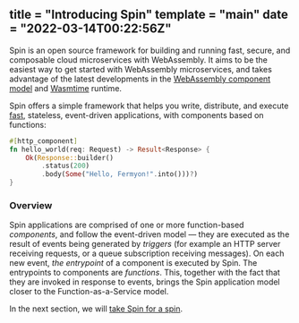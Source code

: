 title = "Introducing Spin"
template = "main"
date = "2022-03-14T00:22:56Z"
---

Spin is an open source framework for building and running fast, secure, and
composable cloud microservices with WebAssembly. It aims to be the easiest way
to get started with WebAssembly microservices, and takes advantage of the latest
developments in the
[WebAssembly component model](https://github.com/WebAssembly/component-model)
and [Wasmtime](https://wasmtime.dev/) runtime.

Spin offers a simple framework that helps you write, distribute, and execute
[fast](https://fermyon.github.io/spin-benchmarks/criterion/reports/),
stateless, event-driven applications, with components based on functions:

```rust
#[http_component]​
fn hello_world(req: Request) -> Result<Response> {​
    Ok(Response::builder()​
        .status(200)​
        .body(Some("Hello, Fermyon!".into()))?)​
}​
```

### Overview

Spin applications are comprised of one or more function-based _components_, and
follow the event-driven model — they are executed as the result of events being
generated by _triggers_ (for example an HTTP server receiving requests, or a queue
subscription receiving messages). On each new event, _the entrypoint_ of a
component is executed by Spin. The entrypoints to components are _functions_.
This, together with the fact that they are invoked in response to events, brings
the Spin application model closer to the Function-as-a-Service model.

In the next section, we will [take Spin for a spin](/quickstart).
